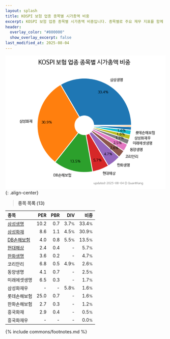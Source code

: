 ```yaml
---
layout: splash
title: KOSPI 보험 업종 종목별 시가총액 비중
excerpt: KOSPI 보험 업종 종목별 시가총액 비중입니다. 종목별로 주요 재무 지표를 함께 표시합니다.
header:
  overlay_color: "#800000"
  show_overlay_excerpt: false
last_modified_at: 2025-08-04
---
```



![KOSPI 보험 업종 종목별 시가총액 비중](/stats/sector/images/kospi_업종_보험_종목.png){: .align-center}


> **종목 목록 (13)**<a id="list"></a>

| **종목** | **PER** | **PBR** | **DIV** | **비중** |
| :------- | ------: | ------: | ------: | -------: |
| [삼성생명](/032830/) | 10.2 | 0.7 | 3.7<small>%</small> | 33.4<small>%</small> |
| [삼성화재](/000810/) | 8.6 | 1.1 | 4.5<small>%</small> | 30.9<small>%</small> |
| [DB손해보험](/005830/) | 4.0 | 0.8 | 5.5<small>%</small> | 13.5<small>%</small> |
| [현대해상](/001450/) | 2.4 | 0.4 | - | 5.7<small>%</small> |
| [한화생명](/088350/) | 3.6 | 0.2 | - | 4.7<small>%</small> |
| 코리안리 | 6.8 | 0.5 | 4.9<small>%</small> | 2.6<small>%</small> |
| 동양생명 | 4.1 | 0.7 | - | 2.5<small>%</small> |
| 미래에셋생명 | 6.5 | 0.3 | - | 1.7<small>%</small> |
| 삼성화재우 | - | - | 5.8<small>%</small> | 1.6<small>%</small> |
| 롯데손해보험 | 25.0 | 0.7 | - | 1.6<small>%</small> |
| 한화손해보험 | 2.7 | 0.3 | - | 1.2<small>%</small> |
| 흥국화재 | 2.9 | 0.4 | - | 0.5<small>%</small> |
| 흥국화재우 | - | - | - | 0.0<small>%</small> |

{% include commons/footnotes.md %}